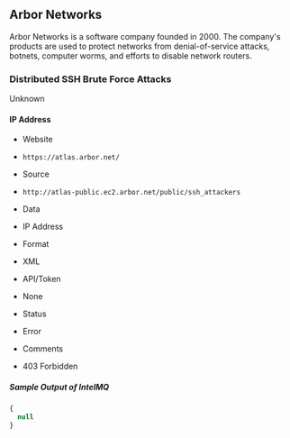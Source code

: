 ## Arbor Networks

Arbor Networks is a software company founded in 2000. The company's products are
used to protect networks from denial-of-service attacks, botnets, computer
worms, and efforts to disable network routers.

### Distributed SSH Brute Force Attacks

Unknown

#### IP Address
>
* Website
 - `https://atlas.arbor.net/`
* Source
 - `http://atlas-public.ec2.arbor.net/public/ssh_attackers`
* Data
 - IP Address
* Format
 - XML
* API/Token
 - None
* Status
 - Error
* Comments
 - 403 Forbidden

##### Sample Output of IntelMQ

```javascript
{
  null
}
```